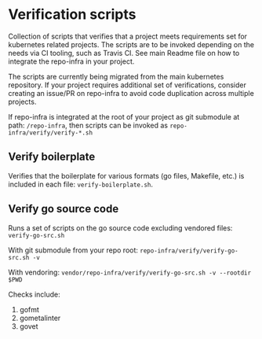 # Verification scripts

Collection of scripts that verifies that a project meets requirements set for kubernetes related projects. The scripts are to be invoked depending on the needs via CI tooling, such as Travis CI. See main Readme file on how to integrate the repo-infra in your project. 

The scripts are currently being migrated from the main kubernetes repository. If your project requires additional set of verifications, consider creating an issue/PR on repo-infra to avoid code duplication across multiple projects. 

If repo-infra is integrated at the root of your project as git submodule at path: `/repo-infra`,
then scripts can be invoked as `repo-infra/verify/verify-*.sh`

## Verify boilerplate

Verifies that the boilerplate for various formats (go files, Makefile, etc.) is included in each file: `verify-boilerplate.sh`. 

## Verify go source code 

Runs a set of scripts on the go source code excluding vendored files: `verify-go-src.sh`

With git submodule from your repo root: `repo-infra/verify/verify-go-src.sh -v`

With vendoring: `vendor/repo-infra/verify/verify-go-src.sh -v --rootdir $PWD`

Checks include:

1. gofmt
2. gometalinter
3. govet
